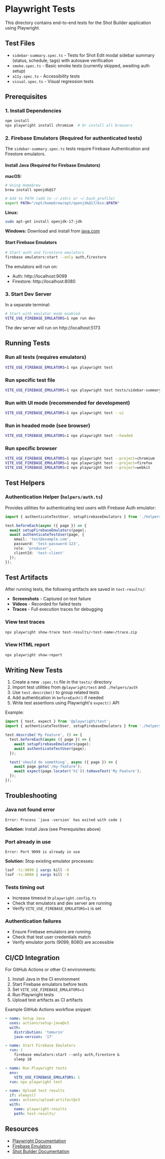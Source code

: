 # Playwright Tests

This directory contains end-to-end tests for the Shot Builder application using Playwright.

## Test Files

- `sidebar-summary.spec.ts` - Tests for Shot Edit modal sidebar summary (status, schedule, tags) with autosave verification
- `smoke.spec.ts` - Basic smoke tests (currently skipped, awaiting auth setup)
- `a11y.spec.ts` - Accessibility tests
- `visual.spec.ts` - Visual regression tests

## Prerequisites

### 1. Install Dependencies

```bash
npm install
npx playwright install chromium  # Or install all browsers
```

### 2. Firebase Emulators (Required for authenticated tests)

The `sidebar-summary.spec.ts` tests require Firebase Authentication and Firestore emulators.

#### Install Java (Required for Firebase Emulators)

**macOS:**
```bash
# Using Homebrew
brew install openjdk@17

# Add to PATH (add to ~/.zshrc or ~/.bash_profile)
export PATH="/opt/homebrew/opt/openjdk@17/bin:$PATH"
```

**Linux:**
```bash
sudo apt-get install openjdk-17-jdk
```

**Windows:**
Download and install from [java.com](https://www.java.com)

#### Start Firebase Emulators

```bash
# Start auth and firestore emulators
firebase emulators:start --only auth,firestore
```

The emulators will run on:
- Auth: http://localhost:9099
- Firestore: http://localhost:8080

### 3. Start Dev Server

In a separate terminal:

```bash
# Start with emulator mode enabled
VITE_USE_FIREBASE_EMULATORS=1 npm run dev
```

The dev server will run on http://localhost:5173

## Running Tests

### Run all tests (requires emulators)

```bash
VITE_USE_FIREBASE_EMULATORS=1 npx playwright test
```

### Run specific test file

```bash
VITE_USE_FIREBASE_EMULATORS=1 npx playwright test tests/sidebar-summary.spec.ts
```

### Run with UI mode (recommended for development)

```bash
VITE_USE_FIREBASE_EMULATORS=1 npx playwright test --ui
```

### Run in headed mode (see browser)

```bash
VITE_USE_FIREBASE_EMULATORS=1 npx playwright test --headed
```

### Run specific browser

```bash
VITE_USE_FIREBASE_EMULATORS=1 npx playwright test --project=chromium
VITE_USE_FIREBASE_EMULATORS=1 npx playwright test --project=firefox
VITE_USE_FIREBASE_EMULATORS=1 npx playwright test --project=webkit
```

## Test Helpers

### Authentication Helper (`helpers/auth.ts`)

Provides utilities for authenticating test users with Firebase Auth emulator:

```typescript
import { authenticateTestUser, setupFirebaseEmulators } from './helpers/auth';

test.beforeEach(async ({ page }) => {
  await setupFirebaseEmulators(page);
  await authenticateTestUser(page, {
    email: 'test@example.com',
    password: 'test-password-123',
    role: 'producer',
    clientId: 'test-client'
  });
});
```

## Test Artifacts

After running tests, the following artifacts are saved in `test-results/`:

- **Screenshots** - Captured on test failure
- **Videos** - Recorded for failed tests
- **Traces** - Full execution traces for debugging

### View test traces

```bash
npx playwright show-trace test-results/<test-name>/trace.zip
```

### View HTML report

```bash
npx playwright show-report
```

## Writing New Tests

1. Create a new `.spec.ts` file in the `tests/` directory
2. Import test utilities from `@playwright/test` and `./helpers/auth`
3. Use `test.describe()` to group related tests
4. Add authentication in `beforeEach()` if needed
5. Write test assertions using Playwright's `expect()` API

Example:

```typescript
import { test, expect } from '@playwright/test';
import { authenticateTestUser, setupFirebaseEmulators } from './helpers/auth';

test.describe('My Feature', () => {
  test.beforeEach(async ({ page }) => {
    await setupFirebaseEmulators(page);
    await authenticateTestUser(page);
  });

  test('should do something', async ({ page }) => {
    await page.goto('/my-feature');
    await expect(page.locator('h1')).toHaveText('My Feature');
  });
});
```

## Troubleshooting

### Java not found error

```
Error: Process `java -version` has exited with code 1
```

**Solution:** Install Java (see Prerequisites above)

### Port already in use

```
Error: Port 9099 is already in use
```

**Solution:** Stop existing emulator processes:
```bash
lsof -ti:9099 | xargs kill -9
lsof -ti:8080 | xargs kill -9
```

### Tests timing out

- Increase timeout in `playwright.config.ts`
- Check that emulators and dev server are running
- Verify `VITE_USE_FIREBASE_EMULATORS=1` is set

### Authentication failures

- Ensure Firebase emulators are running
- Check that test user credentials match
- Verify emulator ports (9099, 8080) are accessible

## CI/CD Integration

For GitHub Actions or other CI environments:

1. Install Java in the CI environment
2. Start Firebase emulators before tests
3. Set `VITE_USE_FIREBASE_EMULATORS=1`
4. Run Playwright tests
5. Upload test artifacts as CI artifacts

Example GitHub Actions workflow snippet:

```yaml
- name: Setup Java
  uses: actions/setup-java@v3
  with:
    distribution: 'temurin'
    java-version: '17'

- name: Start Firebase Emulators
  run: |
    firebase emulators:start --only auth,firestore &
    sleep 10

- name: Run Playwright tests
  env:
    VITE_USE_FIREBASE_EMULATORS: 1
  run: npx playwright test

- name: Upload test results
  if: always()
  uses: actions/upload-artifact@v3
  with:
    name: playwright-results
    path: test-results/
```

## Resources

- [Playwright Documentation](https://playwright.dev)
- [Firebase Emulators](https://firebase.google.com/docs/emulator-suite)
- [Shot Builder Documentation](../docs/)
